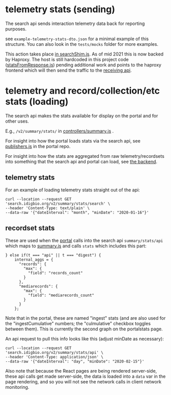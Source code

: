 # telemetry stats (sending)

The search api sends interaction telemetry data back for reporting purposes.

see `example-telemetry-stats-dto.json` for a minimal example of this structure.  You can also look in the `tests/mocks` folder for more examples.

This action takes place [in searchShim.js](https://github.com/iDigBio/idigbio-search-api/blob/master/src/searchShim.js#L74).  As of mid 2021 this is now backed by Haproxy. The host is still hardcoded in this project code ([statsFromResponse.js](https://github.com/iDigBio/idigbio-search-api/blob/master/src/lib/statsFromResponse.js#L46)) pending additional work and points to the haproxy frontend which will then send the traffic to the [receiving api](https://github.com/iDigBio/telemetry-collector-api).

# telemetry and record/collection/etc stats (loading)

The search api makes the stats available for display on the portal and for other uses.  

E.g., `/v2/summary/stats/`  in [controllers/summary.js](https://github.com/iDigBio/idigbio-search-api/blob/master/src/controllers/summary.js#L212) . 

For insight into how the portal loads stats via the search api, see [publishers.js](https://github.com/iDigBio/idb-portal/blob/master/app/controllers/publishers.js#L14) in the portal repo.

For insight into how the stats are aggregated from raw telemetry/recordsets into something that the search api and portal can load, see [the backend](https://github.com/iDigBio/idb-backend/tree/master/idb/stats).

## telemetry stats

For an example of loading telemetry stats straight out of the api:

```
curl --location --request GET 'search.idigbio.org/v2/summary/stats/search' \
--header 'Content-Type: text/plain' \
--data-raw '{"dateInterval": "month", "minDate": "2020-01-16"}'

```


## recordset stats


These are used when the [portal](https://www.idigbio.org/portal/portalstats) calls into the search api `summary/stats/api` which maps to [summary.js](https://github.com/iDigBio/idigbio-search-api/blob/master/src/controllers/summary.js#L212) and calls `stats` which includes this part:

```
} else if(t === "api" || t === "digest") {
    internal_aggs = {
      "records": {
        "max": {
          "field": "records_count"
        }
      },
      "mediarecords": {
        "max": {
          "field": "mediarecords_count"
        }
      }
    };
```


Note that in the portal, these are named "ingest" stats (and are also used for the "ingestCumulative" numbers; the "culmulative" checkbox toggles between them). This is currently the second graph on the portalstats page.  

An api request to pull this info looks like this (adjust minDate as necessary):

```
curl --location --request GET 'search.idigbio.org/v2/summary/stats/api' \
--header 'Content-Type: application/json' \
--data-raw '{"dateInterval": "day", "minDate": "2020-02-15"}'
```


Also note that because the React pages are being rendered server-side, these api calls get made server-side, the data is loaded into a `data` var in the page rendering, and so you will not see the network calls in client network monitoring.
